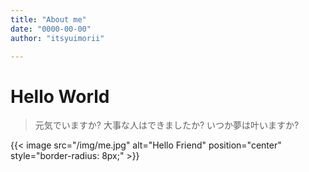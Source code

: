 ```yaml
---
title: "About me"
date: "0000-00-00"
author: "itsyuimorii"

---
```


# Hello World

> 元気でいますか?
> 大事な人はできましたか?
> いつか夢は叶いますか?
> 
[github-itsyuimorii ♥]:(https://github.com/itsyuimorii)
[github-itsyuimorii ♥]:(https://github.com/itsyuimorii)

{{< image src="/img/me.jpg" alt="Hello Friend" position="center" style="border-radius: 8px;" >}}
